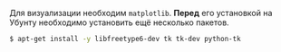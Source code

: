 Для визуализации необходим `matplotlib`. __Перед__ его установкой на Убунту необходимо установить ещё несколько пакетов.

```bash
$ apt-get install -y libfreetype6-dev tk tk-dev python-tk
```
